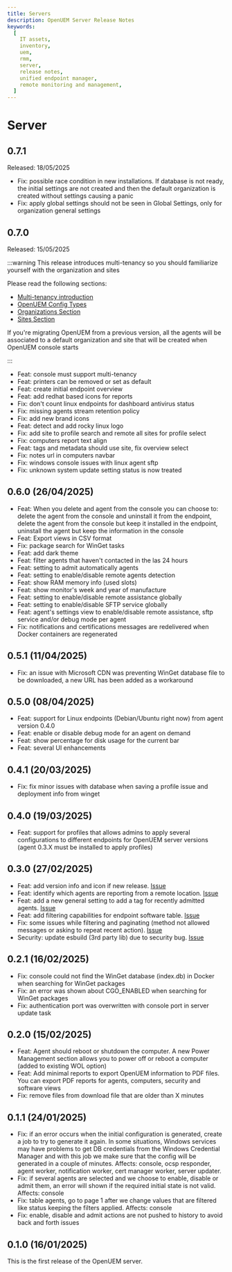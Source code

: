 ```yaml
---
title: Servers
description: OpenUEM Server Release Notes
keywords:
  [
    IT assets,
    inventory,
    uem,
    rmm,
    server,
    release notes,
    unified endpoint manager,
    remote monitoring and management,
  ]
---
```


# Server

## 0.7.1

Released: 18/05/2025

- Fix: possible race condition in new installations. If database is not ready, the initial settings are not created and then the default organization is created without settings causing a panic
- Fix: apply global settings should not be seen in Global Settings, only for organization general settings

## 0.7.0

Released: 15/05/2025

:::warning
This release introduces multi-tenancy so you should familiarize yourself with the organization and sites

Please read the following sections:

- [Multi-tenancy introduction](/docs/04-Console/02-multi-tenancy.md)
- [OpenUEM Config Types](/docs/05-Administration/00-config-types.md)
- [Organizations Section](/docs/05-Administration/10-organizations.md)
- [Sites Section](/docs/05-Administration/11-sites.md)

If you're migrating OpenUEM from a previous version, all the agents will be associated to a default organization and site that will be created when OpenUEM console starts

:::

- Feat: console must support multi-tenancy
- Feat: printers can be removed or set as default
- Feat: create initial endpoint overview
- Feat: add redhat based icons for reports
- Fix: don't count linux endpoints for dashboard antivirus status
- Fix: missing agents stream retention policy
- Fix: add new brand icons
- Feat: detect and add rocky linux logo
- Fix: add site to profile search and remote all sites for profile select
- Fix: computers report text align
- Feat: tags and metadata should use site, fix overview select
- Fix: notes url in computers navbar
- Fix: windows console issues with linux agent sftp
- Fix: unknown system update setting status is now treated

## 0.6.0 (26/04/2025)

- Feat: When you delete and agent from the console you can choose to: delete the agent from the console and uninstall it from the endpoint, delete the agent from the console but keep it installed in the endpoint, uninstall the agent but keep the information in the console
- Feat: Export views in CSV format
- Fix: package search for WinGet tasks
- Feat: add dark theme
- Feat: filter agents that haven't contacted in the las 24 hours
- Feat: setting to admit automatically agents
- Feat: setting to enable/disable remote agents detection
- Feat: show RAM memory info (used slots)
- Feat: show monitor's week and year of manufacture
- Feat: setting to enable/disable remote assistance globally
- Feat: setting to enable/disable SFTP service globally
- Feat: agent's settings view to enable/disable remote assistance, sftp service and/or debug mode per agent
- Fix: notifications and certifications messages are redelivered when Docker containers are regenerated

## 0.5.1 (11/04/2025)

- Fix: an issue with Microsoft CDN was preventing WinGet database file to be downloaded, a new URL has been added as a workaround

## 0.5.0 (08/04/2025)

- Feat: support for Linux endpoints (Debian/Ubuntu right now) from agent version 0.4.0
- Feat: enable or disable debug mode for an agent on demand
- Feat: show percentage for disk usage for the current bar
- Feat: several UI enhancements

## 0.4.1 (20/03/2025)

- Fix: fix minor issues with database when saving a profile issue and deployment info from winget

## 0.4.0 (19/03/2025)

- Feat: support for profiles that allows admins to apply several configurations to different endpoints for OpenUEM server versions (agent 0.3.X must be installed to apply profiles)

## 0.3.0 (27/02/2025)

- Feat: add version info and icon if new release. [Issue](https://github.com/open-uem/openuem-console/issues/22)
- Feat: identify which agents are reporting from a remote location. [Issue](https://github.com/open-uem/openuem-console/issues/25)
- Feat: add a new general setting to add a tag for recently admitted agents. [Issue](https://github.com/open-uem/openuem-console/issues/19)
- Feat: add filtering capabilities for endpoint software table. [Issue](https://github.com/open-uem/openuem-console/issues/32)
- Fix: some issues while filtering and paginating (method not allowed messages or asking to repeat recent action). [Issue](https://github.com/open-uem/openuem-console/issues/26)
- Security: update esbuild (3rd party lib) due to security bug. [Issue](https://github.com/open-uem/openuem-console/issues/35)

## 0.2.1 (16/02/2025)

- Fix: console could not find the WinGet database (index.db) in Docker when searching for WinGet packages
- Fix: an error was shown about CGO_ENABLED when searching for WinGet packages
- Fix: authentication port was overwritten with console port in server update task

## 0.2.0 (15/02/2025)

- Feat: Agent should reboot or shutdown the computer. A new Power Management section allows you to power off or reboot a computer (added to existing WOL option)
- Feat: Add minimal reports to export OpenUEM information to PDF files. You can export PDF reports for agents, computers, security and software views
- Fix: remove files from download file that are older than X minutes

## 0.1.1 (24/01/2025)

- Fix: if an error occurs when the initial configuration is generated, create a job to try to generate it again. In some situations, Windows services may have problems to get DB credentials from the Windows Credential Manager and with this job we make sure that the config will be generated in a couple of minutes. Affects: console, ocsp responder, agent worker, notification worker, cert manager worker, server updater.
- Fix: if several agents are selected and we choose to enable, disable or admit them, an error will shown if the required initial state is not valid. Affects: console
- Fix: table agents, go to page 1 after we change values that are filtered like status keeping the filters applied. Affects: console
- Fix: enable, disable and admit actions are not pushed to history to avoid back and forth issues

## 0.1.0 (16/01/2025)

This is the first release of the OpenUEM server.
